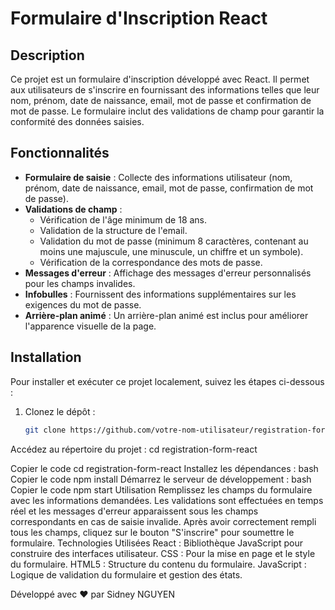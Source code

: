 # Formulaire d'Inscription React

## Description

Ce projet est un formulaire d'inscription développé avec React. Il permet aux utilisateurs de s'inscrire en fournissant des informations telles que leur nom, prénom, date de naissance, email, mot de passe et confirmation de mot de passe. Le formulaire inclut des validations de champ pour garantir la conformité des données saisies.

## Fonctionnalités

- **Formulaire de saisie** : Collecte des informations utilisateur (nom, prénom, date de naissance, email, mot de passe, confirmation de mot de passe).
- **Validations de champ** :
  - Vérification de l'âge minimum de 18 ans.
  - Validation de la structure de l'email.
  - Validation du mot de passe (minimum 8 caractères, contenant au moins une majuscule, une minuscule, un chiffre et un symbole).
  - Vérification de la correspondance des mots de passe.
- **Messages d'erreur** : Affichage des messages d'erreur personnalisés pour les champs invalides.
- **Infobulles** : Fournissent des informations supplémentaires sur les exigences du mot de passe.
- **Arrière-plan animé** : Un arrière-plan animé est inclus pour améliorer l'apparence visuelle de la page.

## Installation

Pour installer et exécuter ce projet localement, suivez les étapes ci-dessous :

1. Clonez le dépôt :
   ```bash
   git clone https://github.com/votre-nom-utilisateur/registration-form-react.git

Accédez au répertoire du projet :
cd registration-form-react

Copier le code
cd registration-form-react
Installez les dépendances :
bash
Copier le code
npm install
Démarrez le serveur de développement :
bash
Copier le code
npm start
Utilisation
Remplissez les champs du formulaire avec les informations demandées.
Les validations sont effectuées en temps réel et les messages d'erreur apparaissent sous les champs correspondants en cas de saisie invalide.
Après avoir correctement rempli tous les champs, cliquez sur le bouton "S'inscrire" pour soumettre le formulaire.
Technologies Utilisées
React : Bibliothèque JavaScript pour construire des interfaces utilisateur.
CSS : Pour la mise en page et le style du formulaire.
HTML5 : Structure du contenu du formulaire.
JavaScript : Logique de validation du formulaire et gestion des états.


Développé avec ❤️ par Sidney NGUYEN

